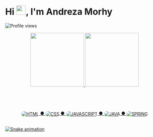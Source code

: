 <h1 align="left">Hi <img src="https://raw.githubusercontent.com/kaueMarques/kaueMarques/master/hi.gif" height="30px">, I'm Andreza Morhy</h1>
<p align="left"> <img src="https://komarev.com/ghpvc/?username=anmorhy&color=ff69b4&style=flat" alt="Profile views" /> </p>

<!-- STATS -->
<div align="center">
  <a href="https://github.com/anmorhy">
  <img height="170em" src="https://github-readme-stats.vercel.app/api?username=anmorhy&show_icons=true&theme=dracula&include_all_commits=true&count_private=true"/>
  <img height="170em" src="https://github-readme-stats.vercel.app/api/top-langs/?username=anmorhy&layout=compact&langs_count=7&theme=dracula"/>
</div>
<br>

#
<!-- Linguagens -->
<div align="center"><br>
    <img align="center" alt="HTML" style="border-radius: 20px" src="https://img.shields.io/badge/HTML5-E34F26?style=for-the-badge&logo=html5&logoColor=white"> ●
    <img align="center" alt="CSS" style="border-radius: 20px" src="https://img.shields.io/badge/CSS-239120?&style=for-the-badge&logo=css3&logoColor=white"> ●
    <img align="center" alt="JAVASCRIPT" style="border-radius: 20px" src="https://img.shields.io/badge/JavaScript-F7DF1E?style=for-the-badge&logo=javascript&logoColor=black"> ●
    <img align="center" alt="JAVA" style="border-radius: 20px" src="https://img.shields.io/badge/Java-ED8B00?style=for-the-badge&logo=java&logoColor=white"> ●
    <img align="center" alt="SPRING" style="border-radius: 20px" src="https://img.shields.io/badge/Spring-6DB33F?style=for-the-badge&logo=spring&logoColor=white">
</div>

<br>

![Snake animation](https://github.com/anmorhy/anmorhy/blob/output/github-contribution-grid-snake.svg)

#
